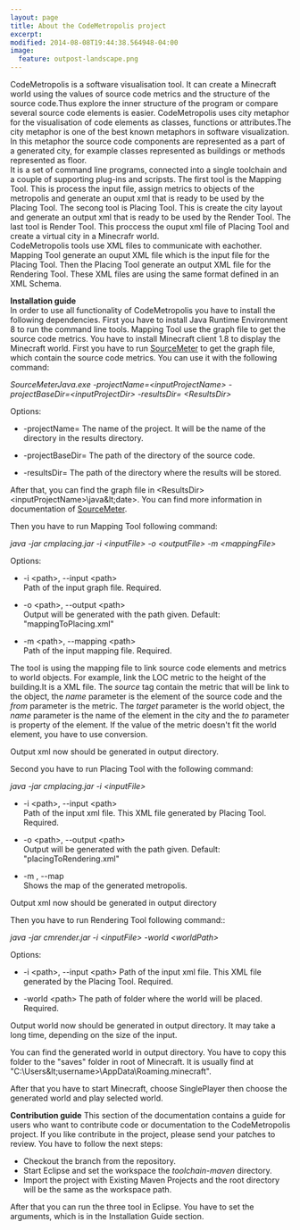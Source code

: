 ```yaml
---
layout: page
title: About the CodeMetropolis project
excerpt: 
modified: 2014-08-08T19:44:38.564948-04:00
image:
  feature: outpost-landscape.png
---
```


CodeMetropolis is a software visualisation tool. It can create a Minecraft world using the values of source code metrics and the structure of the source code.Thus explore the inner structure of the program or compare several source code elements is easier. CodeMetropolis uses city metaphor for the visualisation of code elements as classes, functions or attributes.The city metaphor is one of the best known metaphors in software visualization. In this metaphor the source code components are represented as a part of a generated city, for example classes represented as buildings or methods represented as floor.  
It is a set of command line programs, connected into a single toolchain and a couple of supporting plug-ins and scripsts. The first tool is the Mapping Tool. This is process the input file, assign metrics to objects of the metropolis and generate an ouput xml that is ready to be used by the Placing Tool. The secong tool is Placing Tool. This is create the city layout and generate an output xml that is ready to be used by the Render Tool. The last tool is Render Tool. This proccess the ouput xml file of Placing Tool and create a virtual city in a Minecrafr world.  
CodeMetropolis tools use XML files to communicate with eachother. Mapping Tool generate an ouput XML file which is the input file for the Placing Tool. Then the Placing Tool generate an output XML file for the Rendering Tool. These XML files are using the same format defined in an XML Schema.  

**Installation guide**  
In order to use all functionality of CodeMetropolis you have to install the following dependencies. First you have to install Java Runtime Environment 8 to run the command line tools. Mapping Tool use the graph file to get the source code metrics. You have to install Minecraft client 1.8 to display the Minecraft world. 
First you have to run [SourceMeter][sm] to get the graph file, which contain the source code metrics. You can use it with the following command:

   *SourceMeterJava.exe -projectName=&lt;inputProjectName> -projectBaseDir=&lt;inputProjectDir> -resultsDir= &lt;ResultsDir>*

   Options:

   * -projectName=
      The name of the project. It will be the name of the directory in the results directory.

   * -projectBaseDir=
      The path of the directory of the source code.

   * -resultsDir=
      The path of the directory where the results will be stored.

After that, you can find the graph file in &lt;ResultsDir>&lt;inputProjectName>\java\&lt;date>. You can find more information in documentation of [SourceMeter][sm].

Then you have to run Mapping Tool following command:  

   *java -jar cmplacing.jar -i &lt;inputFile> -o &lt;outputFile> -m &lt;mappingFile>*  
  
   Options:  
   
   * -i &lt;path>, --input &lt;path>  
     Path of the input graph file. Required.  
  
   * -o &lt;path>, --output &lt;path>  
  Output will be generated with the path given. Default: "mappingToPlacing.xml"
  
   * -m &lt;path>, --mapping &lt;path>  
  Path of the input mapping file. Required.

The tool is using the mapping file to link source code elements and metrics to world objects. For example, link the LOC metric to the height of the building.It is a XML file. The *source* tag contain the metric that will be link to the object, the *name* parameter is the element of the source code and the *from* parameter is the metric. The *target* parameter is the world object, the *name* parameter is the name of the element in the city and the *to* parameter is property of the element. If the value of the metric doesn't fit the world element, you have to use conversion. 

Output xml now should be generated in output directory.

Second you have to run Placing Tool with the following command:  

   *java -jar cmplacing.jar -i &lt;inputFile>*
  
   * -i &lt;path>, --input &lt;path>  
    Path of the input xml file. This XML file generated by Placing Tool. Required.
  
   * -o &lt;path>, --output &lt;path>  
  Output will be generated with the path given. Default: "placingToRendering.xml"
  
   * -m , --map  
  Shows the map of the generated metropolis.
  
Output xml now should be generated in output directory

Then you have to run Rendering Tool following command::  

   *java -jar cmrender.jar -i &lt;inputFile> -world &lt;worldPath>*
  
   Options:  
   
   * -i &lt;path>, --input &lt;path>
    Path of the input xml file. This XML file generated by the Placing Tool. Required.

   * -world &lt;path>
    The path of folder where the world will be placed. Required.
    
Output world now should be generated in output directory. It may take a long time, depending on the size of the input.

You can find the generated world in output directory. You have to copy this folder to the "saves" folder in root of Minecraft. It is usually find at "C:\Users\&lt;username>\AppData\Roaming\.minecraft\".

After that you have to start Minecraft, choose SinglePlayer then choose the generated world and play selected world.

**Contribution guide**
This section of the documentation contains a guide for users who want to contribute code or documentation to the CodeMetropolis project. If you like contribute in the project, please send your patches to review.
You have to follow the next steps:  

* Checkout the branch from the repository.
* Start Eclipse and set the workspace the *toolchain-maven* directory.
* Import the project with Existing Maven Projects and the root directory will be the same as the workspace path.  

After that you can run the three tool in Eclipse. You have to set the arguments, which is in the Installation Guide section. 

[//]: # 
[sm]: <https://www.sourcemeter.com/>